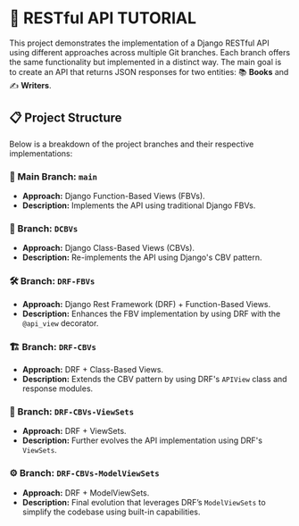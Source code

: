 # 🚀 RESTful API TUTORIAL

This project demonstrates the implementation of a Django RESTful API using different approaches across multiple Git branches. Each branch offers the same functionality but implemented in a distinct way. The main goal is to create an API that returns JSON responses for two entities: 📚 **Books** and ✍️ **Writers**.

## 📋 Project Structure

Below is a breakdown of the project branches and their respective implementations:

### 🌿 Main Branch: `main`
- **Approach:** Django Function-Based Views (FBVs).
- **Description:** Implements the API using traditional Django FBVs.

### 🌱 Branch: `DCBVs`
- **Approach:** Django Class-Based Views (CBVs).
- **Description:** Re-implements the API using Django's CBV pattern.

### 🛠️ Branch: `DRF-FBVs`
- **Approach:** Django Rest Framework (DRF) + Function-Based Views.
- **Description:** Enhances the FBV implementation by using DRF with the `@api_view` decorator.

### 🏗️ Branch: `DRF-CBVs`
- **Approach:** DRF + Class-Based Views.
- **Description:** Extends the CBV pattern by using DRF's `APIView` class and response modules.

### 🧰 Branch: `DRF-CBVs-ViewSets`
- **Approach:** DRF + ViewSets.
- **Description:** Further evolves the API implementation using DRF's `ViewSets`.

### ⚙️ Branch: `DRF-CBVs-ModelViewSets`
- **Approach:** DRF + ModelViewSets.
- **Description:** Final evolution that leverages DRF’s `ModelViewSets` to simplify the codebase using built-in capabilities.

